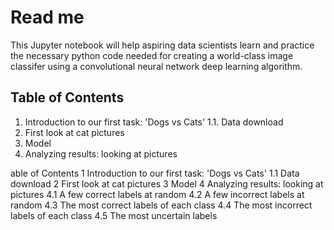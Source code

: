# Read me
This Jupyter notebook will help aspiring data scientists learn and practice the necessary python code needed for creating a world-class image classifer using a convolutional neural network deep learning algorithm.

## Table of Contents
1. Introduction to our first task: 'Dogs vs Cats'
  1.1. Data download
1. First look at cat pictures
1. Model
1. Analyzing results: looking at pictures


able of Contents
1  Introduction to our first task: 'Dogs vs Cats'
1.1  Data download
2  First look at cat pictures
3  Model
4  Analyzing results: looking at pictures
4.1  A few correct labels at random
4.2  A few incorrect labels at random
4.3  The most correct labels of each class
4.4  The most incorrect labels of each class
4.5  The most uncertain labels
